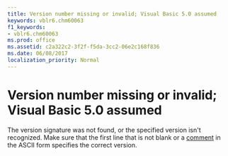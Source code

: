 ```yaml
---
title: Version number missing or invalid; Visual Basic 5.0 assumed
keywords: vblr6.chm60063
f1_keywords:
- vblr6.chm60063
ms.prod: office
ms.assetid: c2a322c2-3f2f-f5da-3cc2-06e2c168f836
ms.date: 06/08/2017
localization_priority: Normal
---
```



# Version number missing or invalid; Visual Basic 5.0 assumed

The version signature was not found, or the specified version isn't recognized. Make sure that the first line that is not blank or a [comment](../../Glossary/vbe-glossary.md#comment) in the ASCII form specifies the correct version.


